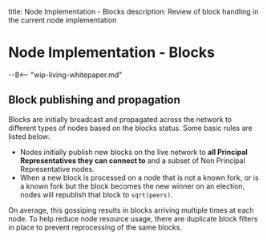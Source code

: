 title: Node Implementation - Blocks
description: Review of block handling in the current node implementation

# Node Implementation - Blocks

--8<-- "wip-living-whitepaper.md"

## Block publishing and propagation

Blocks are initially broadcast and propagated across the network to different types of nodes based on the blocks status. Some basic rules are listed below:

- Nodes initially publish new blocks on the live network to **all Principal Representatives they can connect to** and a subset of Non Principal Representative nodes.
- When a new block is processed on a node that is not a known fork, or is a known fork but the block becomes the new winner on an election, nodes will republish that block to `sqrt(peers)`.

On average, this gossiping results in blocks arriving multiple times at each node. To help reduce node resource usage, there are duplicate block filters in place to prevent reprocessing of the same blocks.
